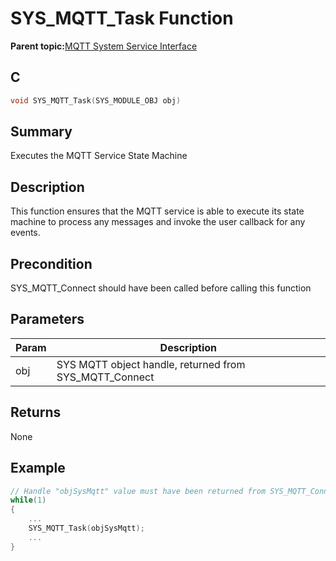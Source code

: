 # SYS\_MQTT\_Task Function

**Parent topic:**[MQTT System Service Interface](GUID-B5FCF623-E7FF-4626-AA04-20BCC3916E44.md)

## C

```c
void SYS_MQTT_Task(SYS_MODULE_OBJ obj)
```

## Summary

Executes the MQTT Service State Machine

## Description

This function ensures that the MQTT service is able to execute its state machine to process any messages and invoke the user callback for any events.

## Precondition

SYS\_MQTT\_Connect should have been called before calling this function

## Parameters

|Param|Description|
|-----|-----------|
|obj|SYS MQTT object handle, returned from SYS\_MQTT\_Connect|

## Returns

None

## Example

```c
// Handle "objSysMqtt" value must have been returned from SYS_MQTT_Connect.
while(1)
{
    ...
    SYS_MQTT_Task(objSysMqtt);
    ...
}
```

